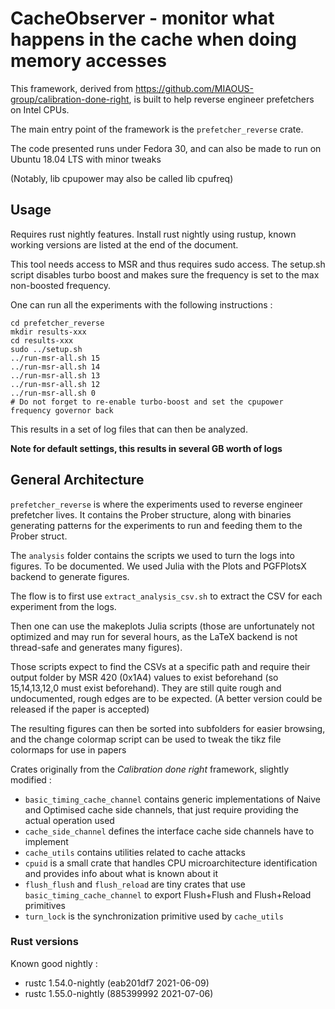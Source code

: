 CacheObserver - monitor what happens in the cache when doing memory accesses
============================================================================

This framework, derived from https://github.com/MIAOUS-group/calibration-done-right,
is built to help reverse engineer prefetchers on Intel CPUs.

The main entry point of the framework is the `prefetcher_reverse` crate.

The code presented runs under Fedora 30, and can also be made to run on Ubuntu 18.04 LTS with minor tweaks

(Notably, lib cpupower may also be called lib cpufreq)

## Usage

Requires rust nightly features. Install rust nightly using rustup,
known working versions are listed at the end of the document.

This tool needs access to MSR and thus requires sudo access.
The setup.sh script disables turbo boost and makes sure the frequency is set to the max
non-boosted frequency.

One can run all the experiments with the following instructions :

```
cd prefetcher_reverse
mkdir results-xxx
cd results-xxx
sudo ../setup.sh
../run-msr-all.sh 15
../run-msr-all.sh 14
../run-msr-all.sh 13
../run-msr-all.sh 12
../run-msr-all.sh 0
# Do not forget to re-enable turbo-boost and set the cpupower frequency governor back
```

This results in a set of log files that can then be analyzed.

**Note for default settings, this results in several GB worth of logs**

## General Architecture

`prefetcher_reverse` is where the experiments used to reverse engineer prefetcher lives.
It contains the Prober structure, along with binaries generating patterns for the experiments
to run and feeding them to the Prober struct. 

The `analysis` folder contains the scripts we used to turn the logs into figures.
To be documented. We used Julia with the Plots and PGFPlotsX backend to generate figures.

The flow is to first use `extract_analysis_csv.sh` to extract the CSV for each experiment from the logs.

Then one can use the makeplots Julia scripts (those are unfortunately not optimized and may run for several hours, as the LaTeX backend is not thread-safe and generates many figures).

Those scripts expect to find the CSVs at a specific path and require their output folder
by MSR 420 (0x1A4) values to exist beforehand (so 15,14,13,12,0 must exist beforehand).
They are still quite rough and undocumented, rough edges are to be expected.
(A better version could be released if the paper is accepted)

The resulting figures can then be sorted into subfolders for easier browsing, and the change colormap script can be used to tweak the tikz file colormaps for use in papers

Crates originally from the *Calibration done right* framework, slightly modified :

- `basic_timing_cache_channel` contains generic implementations of Naive and Optimised cache side channels, that just require providing the actual operation used
- `cache_side_channel` defines the interface cache side channels have to implement
- `cache_utils` contains utilities related to cache attacks
- `cpuid` is a small crate that handles CPU microarchitecture identification and provides info about what is known about it
- `flush_flush` and `flush_reload` are tiny crates that use `basic_timing_cache_channel` to export Flush+Flush and Flush+Reload primitives
- `turn_lock`  is the synchronization primitive used by `cache_utils`


### Rust versions

Known good nightly :

- rustc 1.54.0-nightly (eab201df7 2021-06-09)
- rustc 1.55.0-nightly (885399992 2021-07-06)
